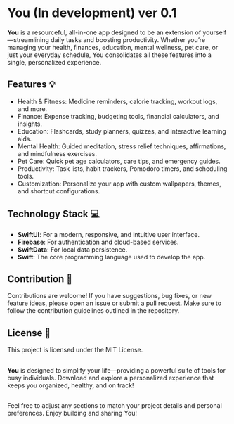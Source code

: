 # You (In development) ver 0.1
 **You** is a resourceful, all-in-one app designed to be an extension of yourself—streamlining daily tasks
and boosting productivity. Whether you’re managing your health, finances, education, mental wellness, 
pet care, or just your everyday schedule, You consolidates all these features into a single, personalized experience.

## **Features** 💡
* Health & Fitness: Medicine reminders, calorie tracking, workout logs, and more.
* Finance: Expense tracking, budgeting tools, financial calculators, and insights.
* Education: Flashcards, study planners, quizzes, and interactive learning aids.
* Mental Health: Guided meditation, stress relief techniques, affirmations, and mindfulness exercises.
* Pet Care: Quick pet age calculators, care tips, and emergency guides.
* Productivity: Task lists, habit trackers, Pomodoro timers, and scheduling tools.
* Customization: Personalize your app with custom wallpapers, themes, and shortcut configurations.

## **Technology Stack 💻**
* **SwiftUI**: For a modern, responsive, and intuitive user interface.
* **Firebase**: For authentication and cloud-based services.
* **SwiftData**: For local data persistence.
* **Swift**: The core programming language used to develop the app.

## **Contribution 👥**
Contributions are welcome! If you have suggestions, bug fixes, or new feature ideas, 
please open an issue or submit a pull request. Make sure to follow the contribution 
guidelines outlined in the repository.

## **License 📃**
This project is licensed under the MIT License.

##
**You** is designed to simplify your life—providing a powerful suite of tools for busy individuals. Download and 
explore a personalized experience that keeps you organized, healthy, and on track!

##
Feel free to adjust any sections to match your project details and personal preferences. Enjoy building and sharing You!

